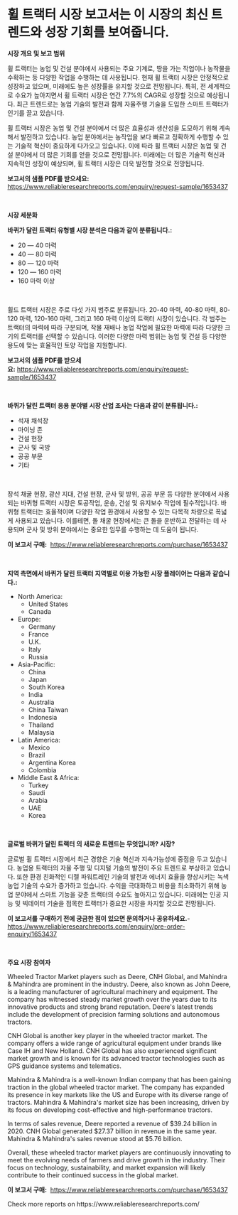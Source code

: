 <p><h1>휠 트랙터 시장 보고서는 이 시장의 최신 트렌드와 성장 기회를 보여줍니다.</h1></p><p><strong>시장 개요 및 보고 범위</strong></p>
<p><p>휠 트랙터는 농업 및 건설 분야에서 사용되는 주요 기계로, 땅을 가는 작업이나 농작물을 수확하는 등 다양한 작업을 수행하는 데 사용됩니다. 현재 휠 트랙터 시장은 안정적으로 성장하고 있으며, 미래에도 높은 성장률을 유지할 것으로 전망됩니다. 특히, 전 세계적으로 수요가 높아지면서 휠 트랙터 시장은 연간 7.7%의 CAGR로 성장할 것으로 예상됩니다. 최근 트렌드로는 농업 기술의 발전과 함께 자율주행 기술을 도입한 스마트 트랙터가 인기를 끌고 있습니다.</p><p>휠 트랙터 시장은 농업 및 건설 분야에서 더 많은 효율성과 생산성을 도모하기 위해 계속해서 발전하고 있습니다. 농업 분야에서는 농작업을 보다 빠르고 정확하게 수행할 수 있는 기술적 혁신이 중요하게 다가오고 있습니다. 이에 따라 휠 트랙터 시장은 농업 및 건설 분야에서 더 많은 기회를 얻을 것으로 전망됩니다. 미래에는 더 많은 기술적 혁신과 지속적인 성장이 예상되며, 휠 트랙터 시장은 더욱 발전할 것으로 전망됩니다.</p></p>
<p><strong>보고서의 샘플 PDF를 받으세요:</strong> <a href="https://www.reliableresearchreports.com/enquiry/request-sample/1653437">https://www.reliableresearchreports.com/enquiry/request-sample/1653437</a></p>
<p>&nbsp;</p>
<p><strong>시장 세분화</strong></p>
<p><strong>바퀴가 달린 트랙터 유형별 시장 분석은 다음과 같이 분류됩니다.:</strong></p>
<p><ul><li>20 — 40 마력</li><li>40 — 80 마력</li><li>80 — 120 마력</li><li>120 — 160 마력</li><li>160 마력 이상</li></ul></p>
<p>&nbsp;</p>
<p><p>휠드 트랙터 시장은 주로 다섯 가지 범주로 분류됩니다. 20-40 마력, 40-80 마력, 80-120 마력, 120-160 마력, 그리고 160 마력 이상의 트랙터 시장이 있습니다. 각 범주는 트랙터의 마력에 따라 구분되며, 작물 재배나 농업 작업에 필요한 마력에 따라 다양한 크기의 트랙터를 선택할 수 있습니다. 이러한 다양한 마력 범위는 농업 및 건설 등 다양한 용도에 맞는 효율적인 토양 작업을 지원합니다.</p></p>
<p><strong>보고서의 샘플 PDF를 받으세요:</strong>&nbsp;<a href="https://www.reliableresearchreports.com/enquiry/request-sample/1653437">https://www.reliableresearchreports.com/enquiry/request-sample/1653437</a></p>
<p>&nbsp;</p>
<p><strong> 바퀴가 달린 트랙터 응용 분야별 시장 산업 조사는 다음과 같이 분류됩니다.:</strong></p>
<p><ul><li>석재 채석장</li><li>마이닝 존</li><li>건설 현장</li><li>군사 및 국방</li><li>공공 부문</li><li>기타</li></ul></p>
<p>&nbsp;</p>
<p><p>장석 채굴 현장, 광산 지대, 건설 현장, 군사 및 방위, 공공 부문 등 다양한 분야에서 사용되는 바퀴형 트랙터 시장은 토공작업, 운송, 건설 및 유지보수 작업에 필수적입니다. 바퀴형 트랙터는 효율적이며 다양한 작업 환경에서 사용할 수 있는 다목적 차량으로 폭넓게 사용되고 있습니다. 이를테면, 돌 채굴 현장에서는 큰 돌을 운반하고 전달하는 데 사용되며 군사 및 방위 분야에서는 중요한 임무를 수행하는 데 도움이 됩니다.</p></p>
<p><strong>이 보고서 구매:</strong>&nbsp; <a href="https://www.reliableresearchreports.com/purchase/1653437">https://www.reliableresearchreports.com/purchase/1653437</a></p>
<p>&nbsp;</p>
<p><strong>지역 측면에서 바퀴가 달린 트랙터 지역별로 이용 가능한 시장 플레이어는 다음과 같습니다.:</strong></p>
<p><ul>
    <li>
        North America:
        <ul>
            <li>United States</li>
            <li>Canada</li>
        </ul>
    </li>
    <li>
        Europe:
        <ul>
            <li>Germany</li>
            <li>France</li>
            <li>U.K.</li>
            <li>Italy</li>
            <li>Russia</li>
        </ul>
    </li>
    <li>
        Asia-Pacific:
        <ul>
            <li>China</li>
            <li>Japan</li>
            <li>South Korea</li>
            <li>India</li>
            <li>Australia</li>
            <li>China Taiwan</li>
            <li>Indonesia</li>
            <li>Thailand</li>
            <li>Malaysia</li>
        </ul>
    </li>
    <li>
        Latin America:
        <ul>
            <li>Mexico</li>
            <li>Brazil</li>
            <li>Argentina Korea</li>
            <li>Colombia</li>
        </ul>
    </li>
    <li>
        Middle East & Africa:
        <ul>
            <li>Turkey</li>
            <li>Saudi</li>
            <li>Arabia</li>
            <li>UAE</li>
            <li>Korea</li>
        </ul>
    </li>
    </ul></p>
<p>&nbsp;</p>
<p><strong>글로벌 바퀴가 달린 트랙터 의 새로운 트렌드는 무엇입니까? 시장?</strong></p>
<p><p>글로벌 휠 트랙터 시장에서 최근 경향은 기술 혁신과 지속가능성에 중점을 두고 있습니다. 농업용 트랙터의 자율 주행 및 디지털 기술의 발전이 주요 트렌드로 부상하고 있습니다. 또한 환경 친화적인 디젤 파워트레인 기술의 발전과 에너지 효율을 향상시키는 녹색 농업 기술의 수요가 증가하고 있습니다. 수익을 극대화하고 비용을 최소화하기 위해 농업 분야에서 스마트 기능을 갖춘 트랙터의 수요도 높아지고 있습니다. 미래에는 인공 지능 및 빅데이터 기술을 접목한 트랙터가 중요한 시장을 차지할 것으로 전망됩니다.</p></p>
<p><strong>이 보고서를 구매하기 전에 궁금한 점이 있으면 문의하거나 공유하세요.</strong>- <a href="https://www.reliableresearchreports.com/enquiry/pre-order-enquiry/1653437">https://www.reliableresearchreports.com/enquiry/pre-order-enquiry/1653437</a></p>
<p>&nbsp;</p>
<p><strong>주요 시장 참여자</strong></p>
<p><p>Wheeled Tractor Market players such as Deere, CNH Global, and Mahindra & Mahindra are prominent in the industry. Deere, also known as John Deere, is a leading manufacturer of agricultural machinery and equipment. The company has witnessed steady market growth over the years due to its innovative products and strong brand reputation. Deere's latest trends include the development of precision farming solutions and autonomous tractors.</p><p>CNH Global is another key player in the wheeled tractor market. The company offers a wide range of agricultural equipment under brands like Case IH and New Holland. CNH Global has also experienced significant market growth and is known for its advanced tractor technologies such as GPS guidance systems and telematics.</p><p>Mahindra & Mahindra is a well-known Indian company that has been gaining traction in the global wheeled tractor market. The company has expanded its presence in key markets like the US and Europe with its diverse range of tractors. Mahindra & Mahindra's market size has been increasing, driven by its focus on developing cost-effective and high-performance tractors.</p><p>In terms of sales revenue, Deere reported a revenue of $39.24 billion in 2020. CNH Global generated $27.37 billion in revenue in the same year. Mahindra & Mahindra's sales revenue stood at $5.76 billion.</p><p>Overall, these wheeled tractor market players are continuously innovating to meet the evolving needs of farmers and drive growth in the industry. Their focus on technology, sustainability, and market expansion will likely contribute to their continued success in the global market.</p></p>
<p><strong>이 보고서 구매:</strong>&nbsp;&nbsp;<a href="https://www.reliableresearchreports.com/purchase/1653437">https://www.reliableresearchreports.com/purchase/1653437</a></p>
<p>Check more reports on https://www.reliableresearchreports.com/</p>
